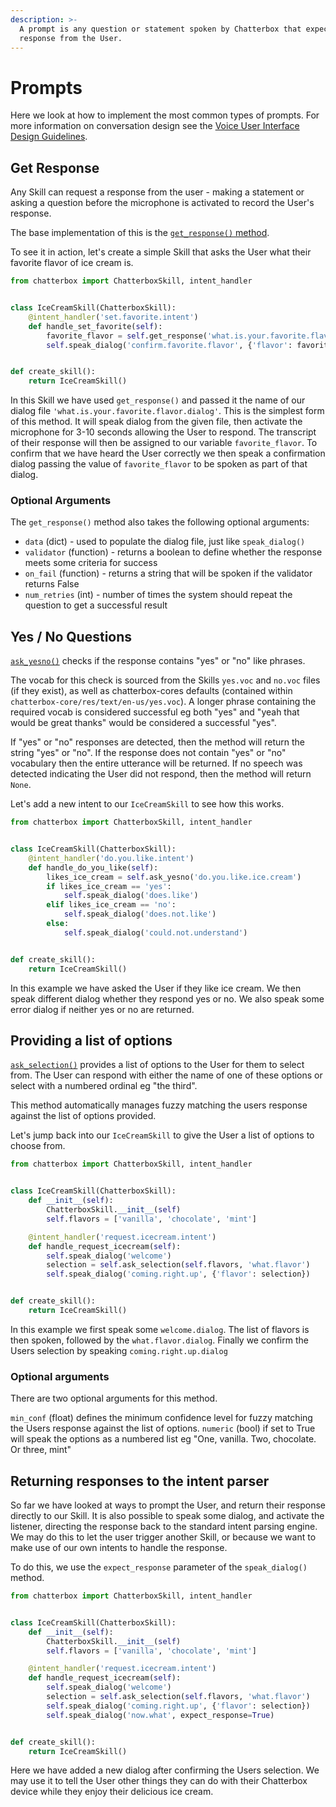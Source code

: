 ```yaml
---
description: >-
  A prompt is any question or statement spoken by Chatterbox that expects a
  response from the User.
---
```


# Prompts

Here we look at how to implement the most common types of prompts. 
For more information on conversation design see the [Voice User Interface Design Guidelines](https://chatterbox-ai.gitbook.io/docs/skill-development/voice-user-interface-design-guidelines/interactions-and-guidelines/statements-and-prompts).

## Get Response

Any Skill can request a response from the user - making a statement or asking a question before the microphone is activated to record the User's response.

The base implementation of this is the [`get_response()` method](https://chatterbox-core.readthedocs.io/en/latest/source/chatterbox.html#chatterbox.ChatterboxSkill.get_response).

To see it in action, let's create a simple Skill that asks the User what their favorite flavor of ice cream is.

```python
from chatterbox import ChatterboxSkill, intent_handler


class IceCreamSkill(ChatterboxSkill):
    @intent_handler('set.favorite.intent')
    def handle_set_favorite(self):
        favorite_flavor = self.get_response('what.is.your.favorite.flavor')
        self.speak_dialog('confirm.favorite.flavor', {'flavor': favorite_flavor})


def create_skill():
    return IceCreamSkill()
```

In this Skill we have used `get_response()` and passed it the name of our dialog file `'what.is.your.favorite.flavor.dialog'`. 
This is the simplest form of this method. It will speak dialog from the given file, then activate the microphone for 3-10 seconds allowing the User to respond.
The transcript of their response will then be assigned to our variable `favorite_flavor`. 
To confirm that we have heard the User correctly we then speak a confirmation dialog passing the value of `favorite_flavor` to be spoken as part of that dialog.

### Optional Arguments

The `get_response()` method also takes the following optional arguments:

* `data` \(dict\) - used to populate the dialog file, just like `speak_dialog()`
* `validator` \(function\) - returns a boolean to define whether the response meets some criteria for success
* `on_fail` \(function\) - returns a string that will be spoken if the validator returns False
* `num_retries` \(int\) - number of times the system should repeat the question to get a successful result

## Yes / No Questions

[`ask_yesno()`](https://chatterbox-core.readthedocs.io/en/latest/source/chatterbox.html#chatterbox.ChatterboxSkill.ask_yesno) checks if the response contains "yes" or "no" like phrases.

The vocab for this check is sourced from the Skills `yes.voc` and `no.voc` files \(if they exist\), as well as chatterbox-cores defaults \(contained within `chatterbox-core/res/text/en-us/yes.voc`\). 
A longer phrase containing the required vocab is considered successful eg both "yes" and "yeah that would be great thanks" would be considered a successful "yes".

If "yes" or "no" responses are detected, then the method will return the string "yes" or "no". If the response does not contain "yes" or "no" vocabulary then the entire utterance will be returned. 
If no speech was detected indicating the User did not respond, then the method will return `None`.

Let's add a new intent to our `IceCreamSkill` to see how this works.

```python
from chatterbox import ChatterboxSkill, intent_handler


class IceCreamSkill(ChatterboxSkill):
    @intent_handler('do.you.like.intent')
    def handle_do_you_like(self):
        likes_ice_cream = self.ask_yesno('do.you.like.ice.cream')
        if likes_ice_cream == 'yes':
            self.speak_dialog('does.like')
        elif likes_ice_cream == 'no':
            self.speak_dialog('does.not.like')
        else:
            self.speak_dialog('could.not.understand')


def create_skill():
    return IceCreamSkill()
```

In this example we have asked the User if they like ice cream. We then speak different dialog whether they respond yes or no. 
We also speak some error dialog if neither yes or no are returned.

## Providing a list of options

[`ask_selection()`](https://chatterbox-core.readthedocs.io/en/latest/source/chatterbox.html#chatterbox.ChatterboxSkill.ask_selection) provides a list of options to the User for them to select from. 
The User can respond with either the name of one of these options or select with a numbered ordinal eg "the third".

This method automatically manages fuzzy matching the users response against the list of options provided.

Let's jump back into our `IceCreamSkill` to give the User a list of options to choose from.

```python
from chatterbox import ChatterboxSkill, intent_handler


class IceCreamSkill(ChatterboxSkill):
    def __init__(self):
        ChatterboxSkill.__init__(self)
        self.flavors = ['vanilla', 'chocolate', 'mint']

    @intent_handler('request.icecream.intent')
    def handle_request_icecream(self):
        self.speak_dialog('welcome')
        selection = self.ask_selection(self.flavors, 'what.flavor')
        self.speak_dialog('coming.right.up', {'flavor': selection})


def create_skill():
    return IceCreamSkill()
```

In this example we first speak some `welcome.dialog`. The list of flavors is then spoken, followed by the `what.flavor.dialog`. 
Finally we confirm the Users selection by speaking `coming.right.up.dialog`

### Optional arguments

There are two optional arguments for this method.

`min_conf` \(float\) defines the minimum confidence level for fuzzy matching the Users response against the list of options. `numeric` \(bool\) if set to True will speak the options as a numbered list eg "One, vanilla. Two, chocolate. Or three, mint"

## Returning responses to the intent parser

So far we have looked at ways to prompt the User, and return their response directly to our Skill. 
It is also possible to speak some dialog, and activate the listener, directing the response back to the standard intent parsing engine.
We may do this to let the user trigger another Skill, or because we want to make use of our own intents to handle the response.

To do this, we use the `expect_response` parameter of the `speak_dialog()` method.

```python
from chatterbox import ChatterboxSkill, intent_handler


class IceCreamSkill(ChatterboxSkill):
    def __init__(self):
        ChatterboxSkill.__init__(self)
        self.flavors = ['vanilla', 'chocolate', 'mint']

    @intent_handler('request.icecream.intent')
    def handle_request_icecream(self):
        self.speak_dialog('welcome')
        selection = self.ask_selection(self.flavors, 'what.flavor')
        self.speak_dialog('coming.right.up', {'flavor': selection})
        self.speak_dialog('now.what', expect_response=True)


def create_skill():
    return IceCreamSkill()
```

Here we have added a new dialog after confirming the Users selection. 
We may use it to tell the User other things they can do with their Chatterbox device while they enjoy their delicious ice cream.

